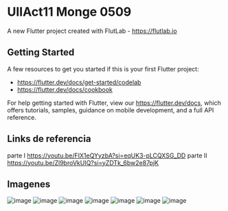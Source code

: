 # UIIAct11 Monge 0509

A new Flutter project created with FlutLab - https://flutlab.io

## Getting Started

A few resources to get you started if this is your first Flutter project:

- https://flutter.dev/docs/get-started/codelab
- https://flutter.dev/docs/cookbook

For help getting started with Flutter, view our
https://flutter.dev/docs, which offers tutorials,
samples, guidance on mobile development, and a full API reference.

## Links de referencia
parte I
https://youtu.be/FIX1eQYyzbA?si=eqUK3-pLCQXSG_DD
parte II
https://youtu.be/Zl9broVkUIQ?si=yZDTk_6bw2e87pjK

## Imagenes 
![image](https://github.com/YizziaA/act11Dflutlab/assets/143548810/6a59fd8f-5904-43e2-ba06-dfeb2bce0535)
![image](https://github.com/YizziaA/act11Dflutlab/assets/143548810/410e9b12-65e8-4a9a-ba5d-ea9674745333)
![image](https://github.com/YizziaA/act11Dflutlab/assets/143548810/8f145bb9-130b-414b-acff-a49235fecad7)
![image](https://github.com/YizziaA/act11Dflutlab/assets/143548810/69ab4af6-3fa1-48a8-aca5-5d9b7f771efc)
![image](https://github.com/YizziaA/act11Dflutlab/assets/143548810/c4c7fbd0-8033-4dc5-9bbf-05442964aa85)
![image](https://github.com/YizziaA/act11Dflutlab/assets/143548810/24646745-be09-4075-8894-bff4f660f856)
![image](https://github.com/YizziaA/act11Dflutlab/assets/143548810/50e631e8-baee-4501-8161-9050357245ea)
